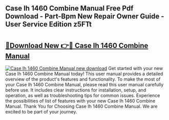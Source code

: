 ## Case Ih 1460 Combine Manual Free Pdf Download - Part-Bpm New Repair Owner Guide - User Service Edition z5FTt

# <h2><a href="http://bc89933.oget.top/?id=Case+Ih+1460+Combine+Manual">🔗Download New 👉🔴 Case Ih 1460 Combine Manual</a></h2>

[![Case Ih 1460 Combine Manual new download](https://i.imgur.com/5g1atiW.png)](http://bc89933.oget.top/?id=Case+Ih+1460+Combine+Manual)
Get started with your new Case Ih 1460 Combine Manual today! This user manual provides a detailed overview of the product's features and functionality. To make the most of your Case Ih 1460 Combine Manual, please read this user manual carefully before use. It includes clear instructions for installation, setup, and operation, as well as troubleshooting tips for common issues. Experience the possibilities of list of features with your new Case Ih 1460 Combine Manual. Thank You for Choosing Case Ih 1460 Combine Manual. We are excited to be part of your journey.
